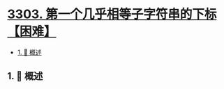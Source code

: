 # [3303. 第一个几乎相等子字符串的下标【困难】](https://github.com/tnotesjs/TNotes.leetcode/tree/main/notes/3303.%20%E7%AC%AC%E4%B8%80%E4%B8%AA%E5%87%A0%E4%B9%8E%E7%9B%B8%E7%AD%89%E5%AD%90%E5%AD%97%E7%AC%A6%E4%B8%B2%E7%9A%84%E4%B8%8B%E6%A0%87%E3%80%90%E5%9B%B0%E9%9A%BE%E3%80%91)

<!-- region:toc -->

- [1. 📝 概述](#1--概述)

<!-- endregion:toc -->

## 1. 📝 概述
